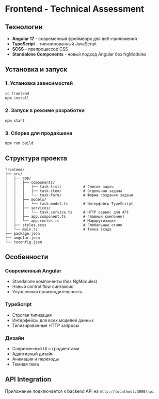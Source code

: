 # Frontend - Technical Assessment

## Технологии
- **Angular 17** - современный фреймворк для веб-приложений
- **TypeScript** - типизированный JavaScript
- **SCSS** - препроцессор CSS
- **Standalone Components** - новый подход Angular без NgModules

## Установка и запуск

### 1. Установка зависимостей
```bash
cd frontend
npm install
```

### 2. Запуск в режиме разработки
```bash
npm start
```

### 3. Сборка для продакшена
```bash
npm run build
```

## Структура проекта
```
frontend/
├── src/
│   ├── app/
│   │   ├── components/
│   │   │   ├── task-list/          # Список задач
│   │   │   ├── task-item/          # Отдельная задача
│   │   │   └── task-form/          # Форма создания задачи
│   │   ├── models/
│   │   │   └── task.model.ts       # Интерфейсы TypeScript
│   │   ├── services/
│   │   │   └── task.service.ts     # HTTP сервис для API
│   │   ├── app.component.ts        # Главный компонент
│   │   └── app.routes.ts           # Маршрутизация
│   ├── styles.scss                 # Глобальные стили
│   └── main.ts                     # Точка входа
├── package.json
├── angular.json
└── tsconfig.json
```

## Особенности

### Современный Angular
- Standalone компоненты (без NgModules)
- Новый control flow синтаксис
- Улучшенная производительность

### TypeScript
- Строгая типизация
- Интерфейсы для всех моделей данных
- Типизированные HTTP запросы

### Дизайн
- Современный UI с градиентами
- Адаптивный дизайн
- Анимации и переходы
- Темная тема

## API Integration
Приложение подключается к backend API на `http://localhost:3000/api`
